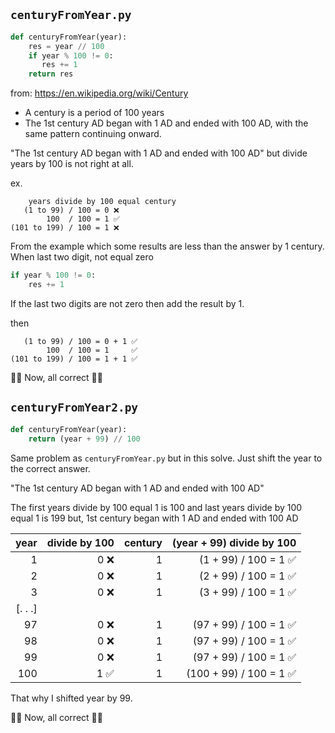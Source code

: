 `centuryFromYear.py`
---
```python
def centuryFromYear(year):
    res = year // 100
    if year % 100 != 0:
       res += 1
    return res
```

from: https://en.wikipedia.org/wiki/Century

- A century is a period of 100 years
- The 1st century AD began with 1 AD and ended with 100 AD, with the same pattern continuing onward.

"The 1st century AD began with 1 AD and ended with 100 AD" but divide years by 100 is not right at all.

ex.

```
    years divide by 100 equal century
   (1 to 99) / 100 = 0 ❌
        100  / 100 = 1 ✅
(101 to 199) / 100 = 1 ❌
```

From the example which some results are less than the answer by 1 century. When last two digit, not equal zero

```python
if year % 100 != 0:
    res += 1
```

If the last two digits are not zero then add the result by 1.

then

```
   (1 to 99) / 100 = 0 + 1 ✅
        100  / 100 = 1     ✅
(101 to 199) / 100 = 1 + 1 ✅
```

🥳🥳 Now, all correct 🥳🥳

`centuryFromYear2.py`
---
```python
def centuryFromYear(year):
    return (year + 99) // 100
```

Same problem as `centuryFromYear.py` but in this solve. Just shift the year to the correct answer.

"The 1st century AD began with 1 AD and ended with 100 AD"

The first years divide by 100 equal 1 is 100 and last years divide by 100 equal 1 is 199 but, 1st century began with 1 AD and ended with 100 AD

|year	|divide by 100	  |century		| (year +  99) divide by 100|
|---:|---:|---:|---:|
|1|0 ❌|1|(1 + 99) / 100 = 1 ✅|
|2|0 ❌|1|(2 + 99) / 100 = 1 ✅|
|3|0 ❌|1|(3 + 99) / 100 = 1 ✅|
|[. . .]||||
|97|0 ❌|1|(97 + 99) / 100 = 1 ✅|
|98|0 ❌|1|(97 + 99) / 100 = 1 ✅|
|99|0 ❌|1|(97 + 99) / 100 = 1 ✅|
|100|1 ✅|1|(100 + 99) / 100 = 1 ✅|

That why I shifted year by 99.

🥳🥳 Now, all correct 🥳🥳